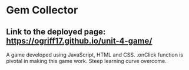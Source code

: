 # Gem Collector
## Link to the deployed page: https://ogriff17.github.io/unit-4-game/
A game developed using JavaScript, HTML and CSS. 
.onClick function is pivotal in making this game work. 
Steep learning curve overcome. 
